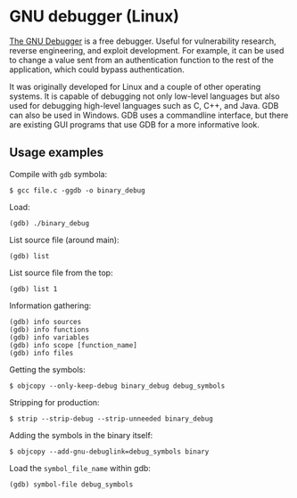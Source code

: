 # GNU debugger (Linux)

[The GNU Debugger](https://www.gnu.org/software/gdb/) is a free debugger. Useful for vulnerability research, reverse engineering, and exploit development. For example, it can be used to change a value sent from an authentication function to the rest of the application, which could bypass authentication.

It was originally developed for Linux and a couple of other operating systems. It is capable of debugging not only low-level languages but also used for debugging high-level languages such as C, C++, and Java. GDB can also be used in Windows. GDB uses a commandline interface, but there are existing GUI programs that use GDB for a more informative look.

## Usage examples

Compile with `gdb` symbola:

    $ gcc file.c -ggdb -o binary_debug

Load:

    (gdb) ./binary_debug

List source file (around main):

    (gdb) list

List source file from the top:

    (gdb) list 1

Information gathering:

```text
(gdb) info sources
(gdb) info functions
(gdb) info variables
(gdb) info scope [function_name]
(gdb) info files
```

Getting the symbols:

    $ objcopy --only-keep-debug binary_debug debug_symbols

Stripping for production:

    $ strip --strip-debug --strip-unneeded binary_debug

Adding the symbols in the binary itself:

    $ objcopy --add-gnu-debuglink=debug_symbols binary

Load the `symbol_file_name` within gdb:

    (gdb) symbol-file debug_symbols

